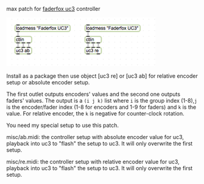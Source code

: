max patch for [faderfox uc3](http://www.faderfox.de/uc3.html) controller

![screenshot](misc/screenshot.png)

Install as a package then use object [uc3 re] or [uc3 ab] for relative encoder setup or absolute encoder setup.

The first outlet outputs encoders' values and the second one outputs faders' values. The output is a `(i j k)` list where `i` is the group index (1-8),`j` is the encoder/fader index (1-8 for encoders and 1-9 for faders) and `k` is the value. For relative encoder, the `k` is negative for counter-clock rotation.

You need my special setup to use this patch.

misc/ab.midi: the controller setup with absolute encoder value for uc3, playback into uc3 to "flash" the setup to uc3. It will only overwrite the first setup.

misc/re.midi: the controller setup with relative encoder value for uc3, playback into uc3 to "flash" the setup to uc3. It will only overwrite the first setup.

